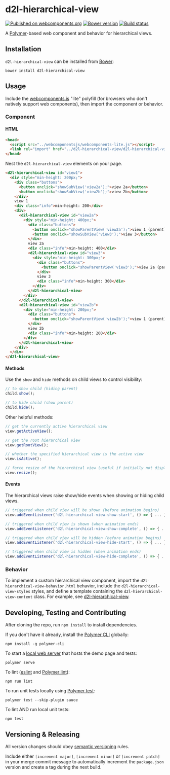 # d2l-hierarchical-view
[![Published on webcomponents.org](https://img.shields.io/badge/webcomponents.org-published-blue.svg)](https://www.webcomponents.org/element/BrightspaceUI/hierarchical-view)
[![Bower version][bower-image]][bower-url]
[![Build status][ci-image]][ci-url]

A [Polymer](https://www.polymer-project.org/1.0/)-based web component and behavior for hierarchical views.

## Installation

`d2l-hierarchical-view` can be installed from [Bower][bower-url]:
```shell
bower install d2l-hierarchical-view
```

## Usage

Include the [webcomponents.js](http://webcomponents.org/polyfills/) "lite" polyfill (for browsers who don't natively support web components), then import the component or behavior.

### Component

#### HTML

```html
<head>
  <script src="../webcomponentsjs/webcomponents-lite.js"></script>
  <link rel="import" href="../d2l-hierarchical-view/d2l-hierarchical-view.html">
</head>
```

Nest the `d2l-hierarchical-view` elements on your page.

```html
<d2l-hierarchical-view id="view1">
  <div style="min-height: 200px;">
    <div class="buttons">
      <button onclick="showSubView('view2a');">view 2a</button>
      <button onclick="showSubView('view2b');">view 2b</button>
    </div>
    view 1
    <div class="info">min-height: 200</div>
    <div>
      <d2l-hierarchical-view id="view2a">
        <div style="min-height: 400px;">
          <div class="buttons">
            <button onclick="showParentView('view2a');">view 1 (parent)</button>
            <button onclick="showSubView('view3');">view 3</button>
          </div>
          view 2a
          <div class="info">min-height: 400</div>
          <d2l-hierarchical-view id="view3">
            <div style="min-height: 300px;">
              <div class="buttons">
                <button onclick="showParentView('view3');">view 2a (parent)</button>
              </div>
              view 3
              <div class="info">min-height: 300</div>
            </div>
          </d2l-hierarchical-view>
        </div>
      </d2l-hierarchical-view>
      <d2l-hierarchical-view id="view2b">
        <div style="min-height: 200px;">
          <div class="buttons">
            <button onclick="showParentView('view2b');">view 1 (parent)</button>
          </div>
          view 2b
          <div class="info">min-height: 200</div>
        </div>
      </d2l-hierarchical-view>
    </div>
  </div>
</d2l-hierarchical-view>
```

#### Methods

Use the `show` and `hide` methods on child views to control visibility:

```javascript
// to show child (hiding parent)
child.show();

// to hide child (show parent)
child.hide();
```

Other helpful methods:

```javascript
// get the currently active hierarchical view
view.getActiveView();

// get the root hierarchical view
view.getRootView();

// whether the specified hierarchical view is the active view
view.isActive();

// force resize of the hierarchical view (useful if initially not displayed when attached)
view.resize();
```

#### Events

The hierarchical views raise show/hide events when showing or hiding child views.

```javascript
// triggered when child view will be shown (before animation begins)
view.addEventListener('d2l-hierarchical-view-show-start', () => { ... });

// triggered when child view is shown (when animation ends)
view.addEventListener('d2l-hierarchical-view-show-complete', () => { ... });

// triggered when child view will be hidden (before animation begins)
view.addEventListener('d2l-hierarchical-view-hide-start', () => { ... });

// triggered when child view is hidden (when animation ends)
view.addEventListener('d2l-hierarchical-view-hide-complete', () => { ... });
```

### Behavior

To implement a custom hierarchical view component, import the `d2l-hierarchical-view-behavior.html` behavior, include the `d2l-hierarchical-view-styles` styles, and define a template containing the `d2l-hierarchical-view-content` class.  For example, see  [d2l-hierarchical-view](https://github.com/Brightspace/d2l-hierarchical-view-ui/blob/master/d2l-hierarchical-view.html).

## Developing, Testing and Contributing

After cloning the repo, run `npm install` to install dependencies.

If you don't have it already, install the [Polymer CLI](https://www.polymer-project.org/2.0/docs/tools/polymer-cli) globally:

```shell
npm install -g polymer-cli
```

To start a [local web server](https://www.polymer-project.org/2.0/docs/tools/polymer-cli-commands#serve) that hosts the demo page and tests:

```shell
polymer serve
```

To lint ([eslint](http://eslint.org/) and [Polymer lint](https://www.polymer-project.org/2.0/docs/tools/polymer-cli-commands#lint)):

```shell
npm run lint
```

To run unit tests locally using [Polymer test](https://www.polymer-project.org/2.0/docs/tools/polymer-cli-commands#tests):

```shell
polymer test --skip-plugin sauce
```

To lint AND run local unit tests:

```shell
npm test
```

[bower-url]: http://bower.io/search/?q=d2l-hierarchical-view
[bower-image]: https://badge.fury.io/bo/d2l-hierarchical-view.svg
[ci-url]: https://travis-ci.com/BrightspaceUI/hierarchical-view
[ci-image]: https://travis-ci.com/BrightspaceUI/hierarchical-view.svg?branch=master

## Versioning & Releasing

All version changes should obey [semantic versioning](https://semver.org/) rules.

Include either `[increment major]`, `[increment minor]` or `[increment patch]` in your merge commit message to automatically increment the `package.json` version and create a tag during the next build.
